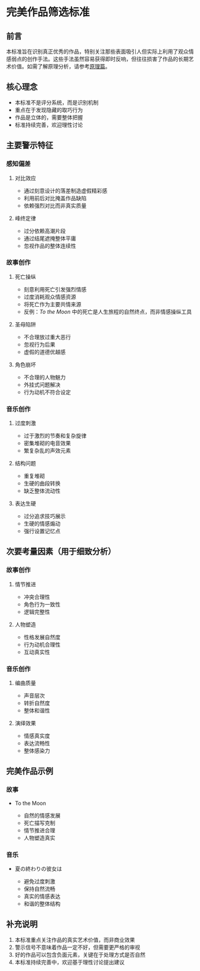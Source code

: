 # 完美作品筛选标准

## 前言

本标准旨在识别真正优秀的作品，特别关注那些表面吸引人但实际上利用了观众情感弱点的创作手法。这些手法虽然容易获得即时反响，但往往损害了作品的长期艺术价值。如需了解原理分析，请参考[原理篇](principles.md)。

## 核心理念

- 本标准不是评分系统，而是识别机制
- 重点在于发现隐藏的取巧行为
- 作品是立体的，需要整体把握
- 标准持续完善，欢迎理性讨论

## 主要警示特征

### 感知偏差

1. 对比效应

   - 通过刻意设计的落差制造虚假精彩感
   - 利用前后对比掩盖作品缺陷
   - 依赖强烈对比而非真实质量

2. 峰终定律

   - 过分依赖高潮片段
   - 通过结尾遮掩整体平庸
   - 忽视作品的整体连续性

### 故事创作

1. 死亡操纵

   - 刻意利用死亡引发强烈情感
   - 过度消耗观众情感资源
   - 将死亡作为主要共情来源
   - 反例：_To the Moon_ 中的死亡是人生旅程的自然终点，而非情感操纵工具

2. 圣母陷阱

   - 不合理放过重大恶行
   - 忽视行为后果
   - 虚假的道德优越感

3. 角色崩坏

   - 不合理的人物魅力
   - 外挂式问题解决
   - 行为动机不符合设定

### 音乐创作

1. 过度刺激

   - 过于激烈的节奏和复杂旋律
   - 密集堆砌的电音效果
   - 繁复杂乱的声效元素

2. 结构问题

   - 重复堆砌
   - 生硬的曲段转换
   - 缺乏整体流动性

3. 表达生硬

   - 过分追求技巧展示
   - 生硬的情感煽动
   - 强行设置记忆点

## 次要考量因素（用于细致分析）

### 故事创作

1. 情节推进

   - 冲突合理性
   - 角色行为一致性
   - 逻辑完整性

2. 人物塑造

   - 性格发展自然度
   - 行为动机合理性
   - 互动真实性

### 音乐创作

1. 编曲质量

   - 声音层次
   - 转折自然度
   - 整体和谐性

2. 演绎效果

   - 情感真实度
   - 表达流畅性
   - 整体感染力

## 完美作品示例

### 故事

- To the Moon

  - 自然的情感发展
  - 死亡描写克制
  - 情节推进合理
  - 人物塑造真实

### 音乐

- 夏の終わりの彼女は

  - 避免过度刺激
  - 保持自然流畅
  - 真实的情感表达
  - 和谐的整体结构

## 补充说明

1. 本标准重点关注作品的真实艺术价值，而非商业效果
2. 警示信号不意味着作品一定不好，但需要更严格的审视
3. 好的作品可以包含负面元素，关键在于处理方式是否自然
4. 本标准持续完善中，欢迎基于理性讨论提出建议
